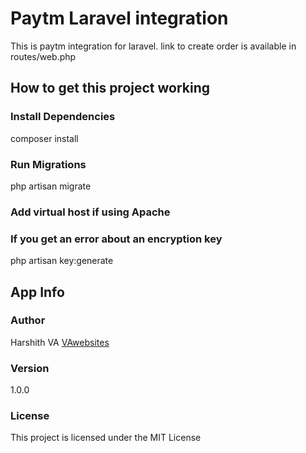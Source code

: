 

# Paytm Laravel integration
This is paytm integration for laravel.
link to create order is available in routes/web.php

## How to get this project working

### Install Dependencies
composer install

### Run Migrations
php artisan migrate

### Add virtual host if using Apache

### If you get an error about an encryption key

php artisan key:generate

## App Info

### Author

Harshith VA
[VAwebsites](http://www.vawebsites.in)

### Version

1.0.0

### License

This project is licensed under the MIT License


